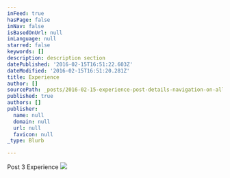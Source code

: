 ```yaml
---
inFeed: true
hasPage: false
inNav: false
isBasedOnUrl: null
inLanguage: null
starred: false
keywords: []
description: description section
datePublished: '2016-02-15T16:51:22.603Z'
dateModified: '2016-02-15T16:51:20.281Z'
title: Experience
author: []
sourcePath: _posts/2016-02-15-experience-post-details-navigation-on-all-boxes-checked.md
published: true
authors: []
publisher:
  name: null
  domain: null
  url: null
  favicon: null
_type: Blurb

---
```

Post 3 Experience
![](https://the-grid-user-content.s3-us-west-2.amazonaws.com/97269d6e-01da-4988-bf12-54b783b72059.JPG)